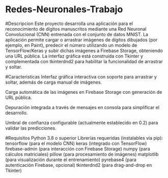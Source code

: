 # Redes-Neuronales-Trabajo

  #Descripcion
Este proyecto desarrolla una aplicación para el reconocimiento de dígitos manuscritos mediante una Red Neuronal Convolucional (CNN) entrenada con el conjunto de datos MNIST. La aplicación permite cargar o arrastrar imágenes de dígitos dibujados (por ejemplo, en Paint), predecir el número utilizando un modelo de TensorFlow/Keras y subir dichas imágenes a Firebase Storage, obteniendo una URL pública. La interfaz gráfica está construida con Tkinter y complementada con tkinterdnd2 para habilitar la funcionalidad de arrastrar y soltar.

  #Caracteristicas
Interfaz gráfica interactiva con soporte para arrastrar y soltar, además de carga manual de imágenes.

Carga automática de las imágenes en Firebase Storage con generación de URL pública.

Depuración integrada a través de mensajes en consola para simplificar el desarrollo.

Umbral de confianza configurable (actualmente establecido en 0.2) para validar las predicciones.

  #Requisitos
Python 3.8 o superior
Librerías requeridas (instalables vía pip):
tensorflow (para el modelo CNN)
keras (integrado con TensorFlow)
firebase-admin (para interacción con Firebase Storage)
numpy (para cálculos matriciales)
pillow (para procesamiento de imágenes)
matplotlib (para visualización durante el entrenamiento)
pyrebase4 (para autenticación Firebase, opcional)
tkinterdnd2 (para drag-and-drop en Tkinter)

